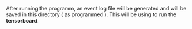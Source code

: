After running the programm, an event log file will be generated and will be saved in this directory ( as programmed ). This will be using to run the 
**tensorboard**.
